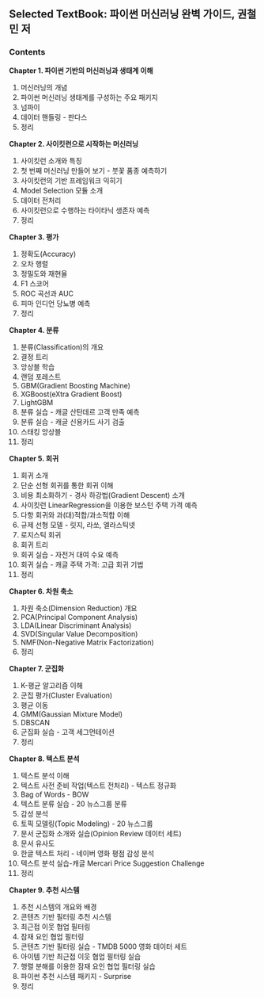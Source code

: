 ## Selected TextBook: 파이썬 머신러닝 완벽 가이드, 권철민 저

### __Contents__

__Chapter 1. 파이썬 기반의 머신러닝과 생태계 이해__  
01. 머신러닝의 개념  
02. 파이썬 머신러닝 생태계를 구성하는 주요 패키지  
03. 넘파이  
04. 데이터 핸들링 - 판다스  
05. 정리  

__Chapter 2. 사이킷런으로 시작하는 머신러닝__  
01. 사이킷런 소개와 특징  
02. 첫 번째 머신러닝 만들어 보기 - 붓꽃 품종 예측하기  
03. 사이킷런의 기반 프레임워크 익히기  
04. Model Selection 모듈 소개  
05. 데이터 전처리  
06. 사이킷런으로 수행하는 타이타닉 생존자 예측  
07. 정리  

__Chapter 3. 평가__  
01. 정확도(Accuracy)  
02. 오차 행렬  
03. 정밀도와 재현율  
04. F1 스코어  
05. ROC 곡선과 AUC  
06. 피마 인디언 당뇨병 예측  
07. 정리  

__Chapter 4. 분류__  
01. 분류(Classification)의 개요  
02. 결정 트리  
03. 앙상블 학습  
04. 랜덤 포레스트  
05. GBM(Gradient Boosting Machine)  
06. XGBoost(eXtra Gradient Boost)  
07. LightGBM  
08. 분류 실습 - 캐글 산탄데르 고객 만족 예측  
09. 분류 실습 - 캐글 신용카드 사기 검출  
10. 스태킹 앙상블  
11. 정리  

__Chapter 5. 회귀__  
1. 회귀 소개  
2. 단순 선형 회귀를 통한 회귀 이해  
3. 비용 최소화하기 - 경사 하강법(Gradient Descent) 소개  
4. 사이킷런 LinearRegression을 이용한 보스턴 주택 가격 예측  
5. 다항 회귀와 과(대)적합/과소적합 이해  
6. 규제 선형 모델 - 릿지, 라쏘, 엘라스틱넷  
7. 로지스틱 회귀  
8. 회귀 트리  
9. 회귀 실습 - 자전거 대여 수요 예측  
10. 회귀 실습 - 캐글 주택 가격: 고급 회귀 기법  
11. 정리  

__Chapter 6. 차원 축소__  
1. 차원 축소(Dimension Reduction) 개요  
2. PCA(Principal Component Analysis)  
3. LDA(Linear Discriminant Analysis)  
4. SVD(Singular Value Decomposition)  
5. NMF(Non-Negative Matrix Factorization)  
6. 정리  

__Chapter 7. 군집화__  
1. K-평균 알고리즘 이해  
2. 군집 평가(Cluster Evaluation)  
3. 평균 이동  
4. GMM(Gaussian Mixture Model)  
5. DBSCAN  
6. 군집화 실습 - 고객 세그먼테이션  
7. 정리  

__Chapter 8. 텍스트 분석__  
1. 텍스트 분석 이해  
2. 텍스트 사전 준비 작업(텍스트 전처리) - 텍스트 정규화  
3. Bag of Words - BOW  
4. 텍스트 분류 실습 - 20 뉴스그룹 분류  
5. 감성 분석  
6. 토픽 모델링(Topic Modeling) - 20 뉴스그룹  
7. 문서 군집화 소개와 실습(Opinion Review 데이터 세트)  
8. 문서 유사도  
9. 한글 텍스트 처리 - 네이버 영화 평점 감성 분석  
10. 텍스트 분석 실습-캐글 Mercari Price Suggestion Challenge  
11. 정리  

__Chapter 9. 추천 시스템__  
1. 추천 시스템의 개요와 배경  
2. 콘텐츠 기반 필터링 추천 시스템  
3. 최근접 이웃 협업 필터링  
4. 잠재 요인 협업 필터링  
5. 콘텐츠 기반 필터링 실습 - TMDB 5000 영화 데이터 세트  
6. 아이템 기반 최근접 이웃 협업 필터링 실습  
7. 행렬 분해를 이용한 잠재 요인 협업 필터링 실습  
8. 파이썬 추천 시스템 패키지 - Surprise  
9. 정리  
